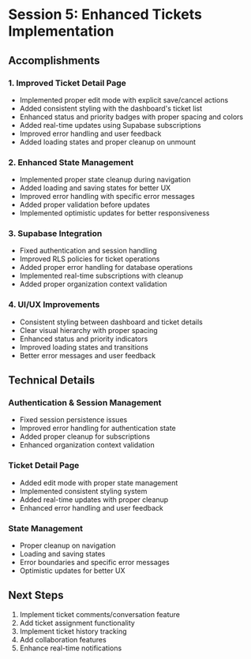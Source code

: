 # Session 5: Enhanced Tickets Implementation

## Accomplishments

### 1. Improved Ticket Detail Page
- Implemented proper edit mode with explicit save/cancel actions
- Added consistent styling with the dashboard's ticket list
- Enhanced status and priority badges with proper spacing and colors
- Added real-time updates using Supabase subscriptions
- Improved error handling and user feedback
- Added loading states and proper cleanup on unmount

### 2. Enhanced State Management
- Implemented proper state cleanup during navigation
- Added loading and saving states for better UX
- Improved error handling with specific error messages
- Added proper validation before updates
- Implemented optimistic updates for better responsiveness

### 3. Supabase Integration
- Fixed authentication and session handling
- Improved RLS policies for ticket operations
- Added proper error handling for database operations
- Implemented real-time subscriptions with cleanup
- Added proper organization context validation

### 4. UI/UX Improvements
- Consistent styling between dashboard and ticket details
- Clear visual hierarchy with proper spacing
- Enhanced status and priority indicators
- Improved loading states and transitions
- Better error messages and user feedback

## Technical Details

### Authentication & Session Management
- Fixed session persistence issues
- Improved error handling for authentication state
- Added proper cleanup for subscriptions
- Enhanced organization context validation

### Ticket Detail Page
- Added edit mode with proper state management
- Implemented consistent styling system
- Added real-time updates with proper cleanup
- Enhanced error handling and user feedback

### State Management
- Proper cleanup on navigation
- Loading and saving states
- Error boundaries and specific error messages
- Optimistic updates for better UX

## Next Steps
1. Implement ticket comments/conversation feature
2. Add ticket assignment functionality
3. Implement ticket history tracking
4. Add collaboration features
5. Enhance real-time notifications 